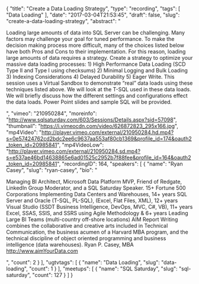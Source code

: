 {
  "title": "Create a Data Loading Strategy",
  "type": "recording",
  "tags": [
    "Data Loading"
  ],
  "date": "2017-03-04T21:53:45",
  "draft": false,
  "slug": "create-a-data-loading-strategy",
  "abstract": "<p>Loading large amounts of data into SQL Server can be challenging. Many factors may challenge your goal for tuned performance. To make the decision making process more difficult, many of the choices listed below have both Pros and Cons to their implementation. For this reason, loading large amounts of data requires a strategy. Create a strategy to optimize your massive data loading processes: 1) High Performance Data Loading (SCD Type II and Type I using checksums) 2) Minimal Logging and Bulk Loading 3) Indexing Considerations 4) Delayed Durability 5) Eager Write. This session uses a Virtual Sandbox to demonstrate “real” data loads using these techniques listed above. We will look at the T-SQL used in these data loads. We will briefly discuss how the different settings and configurations effect the data loads. Power Point slides and sample SQL will be provided.</p>",
  "vimeo": "210950284",
  "moreinfo": "http://www.sqlsaturday.com/603/Sessions/Details.aspx?sid=57098",
  "thumbnail": "https://i.vimeocdn.com/video/626872823_295x166.jpg",
  "mp4Video": "http://player.vimeo.com/external/210950284.hd.mp4?s=0e57424762cd2bdc2ee6c9637aa553af80cb1369&profile_id=174&oauth2_token_id=20985841",
  "mp4VideoLow": "http://player.vimeo.com/external/210950284.sd.mp4?s=e537ae46bd14638865e6ad01525c2952b7f88fee&profile_id=164&oauth2_token_id=20985841",
  "recordingID": 164,
  "speakers": [
    {
      "name": "Ryan Casey",
      "slug": "ryan-casey",
      "bio": "<p>Managing BI Architect, Microsoft Data Platform MVP, Friend of Redgate, LinkedIn Group Moderator, and a SQL Saturday Speaker. 15+ Fortune 500 Corporations Implementing Data Centers and Warehouses, 14+ years SQL Server and Oracle (T-SQL, PL-SQL), (Excel, Flat Files, XML), 12+ years Visual Studio (SSDT Business Intelligence, DevOps, MVC, C#, VB), 11+ years Excel, SSAS, SSIS, and SSRS using Agile Methodology & 6+ years Leading Large BI Teams (multi-country off-shore locations) AIM Report Writing combines the collaborative and creative arts included in Technical Communication, the business acumen of a Harvard MBA program, and the technical discipline of object oriented programming and business intelligence (data warehouses). Ryan P. Casey, MBA  http://www.aimYourData.com</p>",
      "count": 2
    }
  ],
  "ugtvtags": [
    {
      "name": "Data Loading",
      "slug": "data-loading",
      "count": 1
    }
  ],
  "meetups": [
    {
      "name": "SQL Saturday",
      "slug": "sql-saturday",
      "count": 127
    }
  ]
}